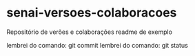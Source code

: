 # senai-versoes-colaboracoes
Repositório de verões e colaborações
readme de exemplo


lembrei do comando: git commit
lembrei do comando: git status

